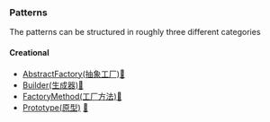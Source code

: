 ### Patterns


The patterns can be structured in roughly three different categories


#### Creational
* [AbstractFactory(抽象工厂)](Creational/AbstractFactory)[:notebook:](http://en.wikipedia.org/wiki/Abstract_factory_pattern)
* [Builder(生成器)](Creational/Builder)[:notebook:](http://en.wikipedia.org/wiki/Builder_pattern)
* [FactoryMethod(工厂方法)](Creational/FactoryMethod)[:notebook:](http://en.wikipedia.org/wiki/Factory_method_pattern)
* [Prototype(原型)](Creational/Prototype) [:notebook:](http://en.wikipedia.org/wiki/Prototype_pattern)
